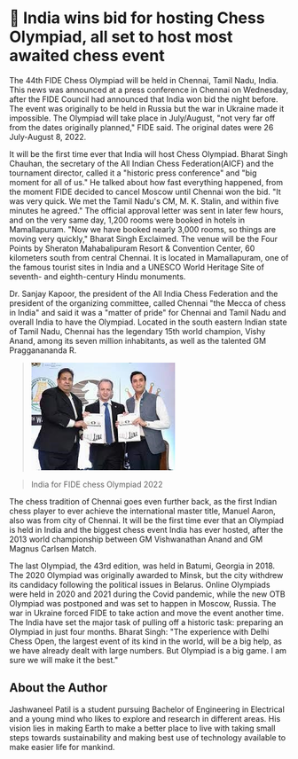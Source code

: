# 🏰 India wins bid for hosting Chess Olympiad, all set to host most awaited chess event

The 44th FIDE Chess Olympiad will be held in Chennai, Tamil Nadu, India. This news was announced at a press conference in Chennai on Wednesday, after the FIDE Council had announced that India won bid the night before. The event was originally to be held in Russia but the war in Ukraine made it impossible. The Olympiad will take place in July/August, \"not very far off from the dates originally planned,\" FIDE said. The original dates were 26 July-August 8, 2022.

It will be the first time ever that India will host Chess Olympiad. Bharat Singh Chauhan, the secretary of the All Indian Chess Federation(AICF) and the tournament director, called it a \"historic press conference\" and \"big moment for all of us.\" He talked about how fast everything happened, from the moment FIDE decided to cancel Moscow until Chennai won the bid. \"It was very quick. We met the Tamil Nadu's CM, M. K. Stalin, and within five minutes he agreed.\" The official approval letter was sent in later few hours, and on the very same day, 1,200 rooms were booked in hotels in Mamallapuram. \"Now we have booked nearly 3,000 rooms, so things are moving very quickly,\" Bharat Singh Exclaimed. The venue will be the Four Points by Sheraton Mahabalipuram Resort & Convention Center, 60 kilometers south from central Chennai. It is located in Mamallapuram, one of the famous tourist sites in India and a UNESCO World Heritage Site of seventh- and eighth-century Hindu monuments.

Dr. Sanjay Kapoor, the president of the All India Chess Federation and the president of the organizing committee, called Chennai \"the Mecca of chess in India\" and said it was a \"matter of pride\" for Chennai and Tamil Nadu and overall India to have the Olympiad. Located in the south eastern Indian state of Tamil Nadu, Chennai has the legendary 15th world champion, Vishy Anand, among its seven million inhabitants, as well as the talented GM
Pragganananda R.

>![India for FIDE chess Olympiad 2022](_static/images/india-wins-bid-hosting-chess-olympiad/image1.jpg)

> India for FIDE chess Olympiad 2022

The chess tradition of Chennai goes even further back, as the first Indian chess player to ever achieve the international master title, Manuel Aaron, also was from city of Chennai. It will be the first time ever that an Olympiad is held in India and the biggest chess event India has ever hosted, after the 2013 world championship between GM Vishwanathan Anand and GM Magnus Carlsen Match.

The last Olympiad, the 43rd edition, was held in Batumi, Georgia in 2018. The 2020 Olympiad was originally awarded to Minsk, but the city withdrew its candidacy following the political issues in Belarus. Online Olympiads were held in 2020 and 2021 during the Covid pandemic, while the new OTB Olympiad was postponed and was set to happen in Moscow, Russia. The war in Ukraine forced FIDE to take action and move the event another time. The India have set the major task of pulling off a historic task: preparing an Olympiad in just four months. Bharat Singh: \"The experience with Delhi Chess Open, the largest event of its kind in the world, will be a big help, as we have already dealt with large numbers. But Olympiad is a big game. I am sure we will make it the
best.\"

## About the Author

Jashwaneel Patil is a student pursuing Bachelor of Engineering in Electrical and a young mind who likes to explore and research in different areas. His vision lies in making Earth to make a better place to live with taking small steps towards sustainability and making best use of technology available to make easier life for mankind.
